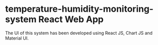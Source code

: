 # temperature-humidity-monitoring-system React Web App
The UI of this system has been developed using React JS, Chart JS and Material UI.
